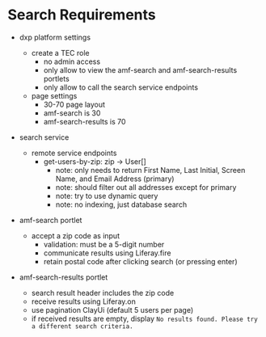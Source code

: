 # Search Requirements

* dxp platform settings
    * create a TEC role
        * no admin access
        * only allow to view the amf-search and amf-search-results portlets
        * only allow to call the search service endpoints
    * page settings
        * 30-70 page layout
        * amf-search is 30
        * amf-search-results is 70

* search service
    * remote service endpoints
        * get-users-by-zip: zip -> User[]
            * note: only needs to return First Name, Last Initial, Screen Name, and Email Address (primary)
            * note: should filter out all addresses except for primary
            * note: try to use dynamic query
            * note: no indexing, just database search

* amf-search portlet
    * accept a zip code as input
        * validation: must be a 5-digit number
        * communicate results using Liferay.fire
        * retain postal code after clicking search (or pressing enter)

* amf-search-results portlet
    * search result header includes the zip code
    * receive results using Liferay.on
    * use pagination ClayUi (default 5 users per page)
    * if received results are empty, display ```No results found. Please try a different search criteria.```
    